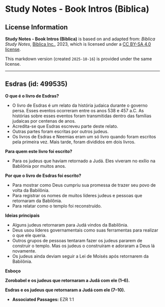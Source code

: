 # Study Notes - Book Intros (Biblica)

## License Information

**Study Notes - Book Intros (Biblica)** is based on and adapted from: _Biblica Study Notes_, [Biblica Inc.](https://www.biblica.com/), 2023, which is licensed under a [CC BY-SA 4.0 license](https://creativecommons.org/licenses/by-sa/4.0/legalcode.en).

This markdown version (created `2025-10-16`) is provided under the same license.



--------------------------------

## Esdras (id: 499535)

**O que é o livro de Esdras?**

* O livro de Esdras é um relato da história judaica durante o governo persa. Esses eventos ocorreram entre os anos 538 e 457 a.C. As histórias sobre esses eventos foram transmitidas dentro das famílias judaicas por centenas de anos.
* Acredita\-se que Esdras escreveu parte deste relato.
* Outras partes foram escritas por outros judeus.
* Os livros de Esdras e Neemias eram um só livro quando foram escritos pela primeira vez. Mais tarde, foram divididos em dois livros.

**Para quem este livro foi escrito?**

* Para os judeus que haviam retornado a Judá. Eles viveram no exílio na Babilônia por muitos anos.

**Por que o livro de Esdras foi escrito?**

* Para mostrar como Deus cumpriu sua promessa de trazer seu povo de volta da Babilônia.
* Para registrar os nomes de muitos líderes judeus e pessoas que retornaram da Babilônia.
* Para relatar como o templo foi reconstruído.

**Ideias principais**

* Alguns judeus retornaram para Judá vindos da Babilônia.
* Deus usou líderes governamentais como suas ferramentas para realizar o que ele queria.
* Outros grupos de pessoas tentaram fazer os judeus pararem de construir o templo. Mas os judeus o construíram e adoraram a Deus lá novamente.
* Os judeus ainda deviam seguir a Lei de Moisés após retornarem da Babilônia.

**Esboço**

**Zorobabel e os judeus que retornaram a Judá com ele (1–6\).**

**Esdras e os judeus que retornaram a Judá com ele (7–10\).**

* **Associated Passages:** EZR 1:1

